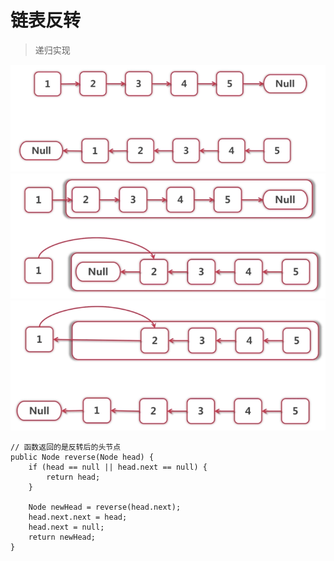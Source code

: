 # 链表反转
> 递归实现

![avatar](img/linkedlist_reverse_1.png)
![avatar](img/linkedlist_reverse_2.png)
![avatar](img/linkedlist_reverse_3.png) 
```
// 函数返回的是反转后的头节点
public Node reverse(Node head) {
    if (head == null || head.next == null) {
        return head;
    }
    
    Node newHead = reverse(head.next);
    head.next.next = head;
    head.next = null;
    return newHead;
}
```
